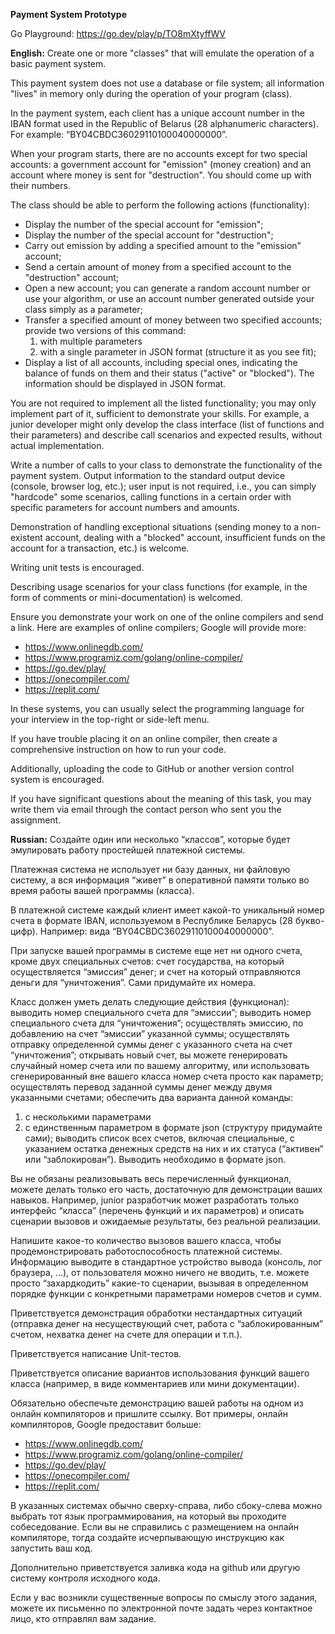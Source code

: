 **Payment System Prototype**

Go Playground: https://go.dev/play/p/TO8mXtyffWV

**English:** 
Create one or more "classes" that will emulate the operation of a basic payment system.

This payment system does not use a database or file system; all information "lives" in memory only during the operation of your program (class).

In the payment system, each client has a unique account number in the IBAN format used in the Republic of Belarus (28 alphanumeric characters). For example: “BY04CBDC36029110100040000000”.

When your program starts, there are no accounts except for two special accounts: a government account for "emission" (money creation) and an account where money is sent for "destruction". You should come up with their numbers.

The class should be able to perform the following actions (functionality):
- Display the number of the special account for "emission";
- Display the number of the special account for "destruction";
- Carry out emission by adding a specified amount to the "emission" account;
- Send a certain amount of money from a specified account to the "destruction" account;
- Open a new account; you can generate a random account number or use your algorithm, or use an account number generated outside your class simply as a parameter;
- Transfer a specified amount of money between two specified accounts; provide two versions of this command:
  1) with multiple parameters
  2) with a single parameter in JSON format (structure it as you see fit);
- Display a list of all accounts, including special ones, indicating the balance of funds on them and their status ("active" or "blocked"). The information should be displayed in JSON format.

You are not required to implement all the listed functionality; you may only implement part of it, sufficient to demonstrate your skills. For example, a junior developer might only develop the class interface (list of functions and their parameters) and describe call scenarios and expected results, without actual implementation.

Write a number of calls to your class to demonstrate the functionality of the payment system. Output information to the standard output device (console, browser log, etc.); user input is not required, i.e., you can simply "hardcode" some scenarios, calling functions in a certain order with specific parameters for account numbers and amounts.

Demonstration of handling exceptional situations (sending money to a non-existent account, dealing with a "blocked" account, insufficient funds on the account for a transaction, etc.) is welcome.

Writing unit tests is encouraged.

Describing usage scenarios for your class functions (for example, in the form of comments or mini-documentation) is welcomed.

Ensure you demonstrate your work on one of the online compilers and send a link. Here are examples of online compilers; Google will provide more:
- https://www.onlinegdb.com/
- https://www.programiz.com/golang/online-compiler/
- https://go.dev/play/
- https://onecompiler.com/
- https://replit.com/

In these systems, you can usually select the programming language for your interview in the top-right or side-left menu.

If you have trouble placing it on an online compiler, then create a comprehensive instruction on how to run your code.

Additionally, uploading the code to GitHub or another version control system is encouraged.

If you have significant questions about the meaning of this task, you may write them via email through the contact person who sent you the assignment.

**Russian:**
Создайте один или несколько “классов”, которые будет эмулировать работу простейшей платежной системы.

Платежная система не использует ни базу данных, ни файловую систему, а вся информация “живет” в оперативной памяти только во время работы вашей программы (класса).

В платежной системе каждый клиент имеет какой-то уникальный номер счета в формате IBAN, используемом в Республике Беларусь (28 букво-цифр). Например: вида “BY04CBDC36029110100040000000”. 

При запуске вашей программы в системе еще нет ни одного счета, кроме двух специальных счетов: счет государства, на который осуществляется “эмиссия” денег; и счет на который отправляются деньги для “уничтожения”. Сами придумайте их номера.

Класс должен уметь делать следующие действия (функционал):
выводить номер специального счета для “эмиссии”;
выводить номер специального счета для “уничтожения”;
осуществлять эмиссию, по добавлению на счет “эмиссии” указанной суммы;
осуществлять отправку определенной суммы денег с указанного счета на счет “уничтожения”;
открывать новый счет, вы можете генерировать случайный номер счета или по вашему алгоритму, или использовать сгенерированный вне вашего класса номер счета просто как параметр;
осуществлять перевод заданной суммы денег между двумя указанными счетами; обеспечить два варианта данной команды: 
1) с несколькими параметрами
2) с единственным параметром в формате json (структуру придумайте сами);
выводить список всех счетов, включая специальные, с указанием остатка денежных средств на них и их статуса (“активен” или “заблокирован”). Выводить необходимо в формате json.


Вы не обязаны реализовывать весь перечисленный функционал, можете делать только его часть, достаточную для демонстрации ваших навыков. Например, junior разработчик может разработать только интерфейс “класса” (перечень функций и их параметров) и описать сценарии вызовов и ожидаемые результаты, без реальной реализации.

Напишите какое-то количество вызовов вашего класса, чтобы продемонстрировать работоспособность платежной системы. Информацию выводите в стандартное устройство вывода (консоль, лог браузера, …), от пользователя можно ничего не вводить, т.е. можете просто “захардкодить” какие-то сценарии, вызывая в определенном порядке функции с конкретными параметрами номеров счетов и сумм.

Приветствуется демонстрация обработки нестандартных ситуаций (отправка денег на несуществующий счет, работа с “заблокированным” счетом, нехватка денег на счете для операции и т.п.).

Приветствуется написание Unit-тестов.

Приветствуется описание вариантов использования функций вашего класса (например, в виде комментариев или мини документации).

Обязательно обеспечьте демонстрацию вашей работы на одном из онлайн компиляторов и пришлите ссылку. Вот примеры, онлайн компиляторов, Google предоставит больше:
- https://www.onlinegdb.com/
- https://www.programiz.com/golang/online-compiler/
- https://go.dev/play/
- https://onecompiler.com/
- https://replit.com/

В указанных системах обычно сверху-справа, либо сбоку-слева можно выбрать тот язык программирования, на который вы проходите собеседование.
Если вы не справились с размещением на онлайн компиляторе, тогда создайте исчерпывающую инструкцию как запустить ваш код.

Дополнительно приветствуется заливка кода на github или другую систему контроля исходного кода.

Если у вас возникли существенные вопросы по смыслу этого задания, можете их письменно по электронной почте задать через контактное лицо, кто отправлял вам задание.


